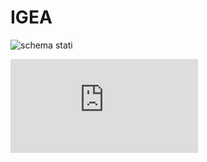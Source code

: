 # IGEA

![schema stati](https://github.com/LudovicoLowe/SIO/tree/master/%2B/stati_idea.jpg)

![schema er](https://github.com/LudovicoLowe/SIO/tree/master/DB/sio_er.pdf)
